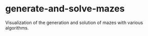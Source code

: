 # generate-and-solve-mazes
Visualization of the generation and solution of mazes with various algorithms.
